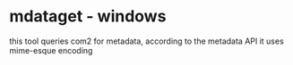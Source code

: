 # mdataget - windows

this tool queries com2 for metadata, according to the metadata API
it uses mime-esque encoding
